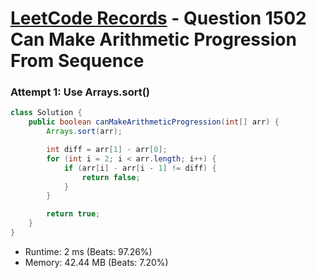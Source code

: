 # [LeetCode Records](../../README.md) - Question 1502 Can Make Arithmetic Progression From Sequence

### Attempt 1: Use Arrays.sort()
```java
class Solution {
    public boolean canMakeArithmeticProgression(int[] arr) {
        Arrays.sort(arr);

        int diff = arr[1] - arr[0];
        for (int i = 2; i < arr.length; i++) {
            if (arr[i] - arr[i - 1] != diff) {
                return false;
            }
        }

        return true;
    }
}
```
- Runtime: 2 ms (Beats: 97.26%)
- Memory: 42.44 MB (Beats: 7.20%)

<br>

